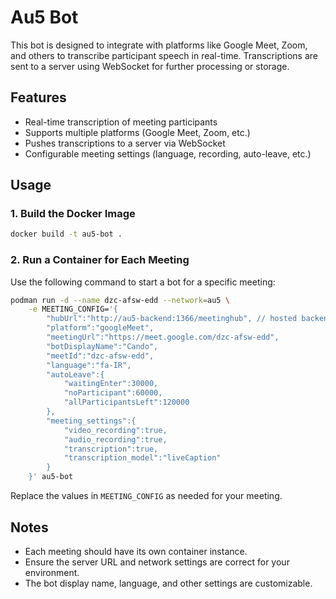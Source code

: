 # Au5 Bot

This bot is designed to integrate with platforms like Google Meet, Zoom, and others to transcribe participant speech in real-time. Transcriptions are sent to a server using WebSocket for further processing or storage.

## Features

- Real-time transcription of meeting participants
- Supports multiple platforms (Google Meet, Zoom, etc.)
- Pushes transcriptions to a server via WebSocket
- Configurable meeting settings (language, recording, auto-leave, etc.)

## Usage

### 1. Build the Docker Image

```sh
docker build -t au5-bot .
```

### 2. Run a Container for Each Meeting

Use the following command to start a bot for a specific meeting:

```sh
podman run -d --name dzc-afsw-edd --network=au5 \
    -e MEETING_CONFIG='{
        "hubUrl":"http://au5-backend:1366/meetinghub", // hosted backend module
        "platform":"googleMeet",
        "meetingUrl":"https://meet.google.com/dzc-afsw-edd",
        "botDisplayName":"Cando",
        "meetId":"dzc-afsw-edd",
        "language":"fa-IR",
        "autoLeave":{
            "waitingEnter":30000,
            "noParticipant":60000,
            "allParticipantsLeft":120000
        },
        "meeting_settings":{
            "video_recording":true,
            "audio_recording":true,
            "transcription":true,
            "transcription_model":"liveCaption"
        }
    }' au5-bot
```

Replace the values in `MEETING_CONFIG` as needed for your meeting.

## Notes

- Each meeting should have its own container instance.
- Ensure the server URL and network settings are correct for your environment.
- The bot display name, language, and other settings are customizable.
